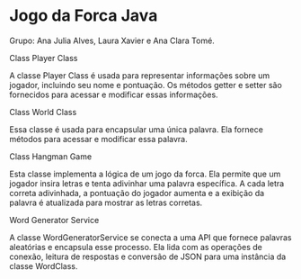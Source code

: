 <!DOCTYPE html>
<html>
<head>
    
</head>
<body>
    <h1>Jogo da Forca Java</h1>
    Grupo: Ana Julia Alves, Laura Xavier e Ana Clara Tomé.

Class Player Class

A classe Player Class é usada para representar informações sobre um jogador, incluindo seu nome e pontuação. Os métodos getter e setter são fornecidos para acessar e modificar essas informações. 

Class World Class 

Essa classe é usada para encapsular uma única palavra. Ela fornece métodos para acessar e modificar essa palavra. 

Class Hangman Game

Esta classe implementa a lógica de um jogo da forca. Ela permite que um jogador insira letras e tenta adivinhar uma palavra específica. A cada letra correta adivinhada, a pontuação do jogador aumenta e a exibição da palavra é atualizada para mostrar as letras corretas.

Word Generator Service

A classe WordGeneratorService se conecta a uma API que fornece palavras aleatórias e encapsula esse processo. Ela lida com as operações de conexão, leitura de respostas e conversão de JSON para uma instância da classe WordClass.
